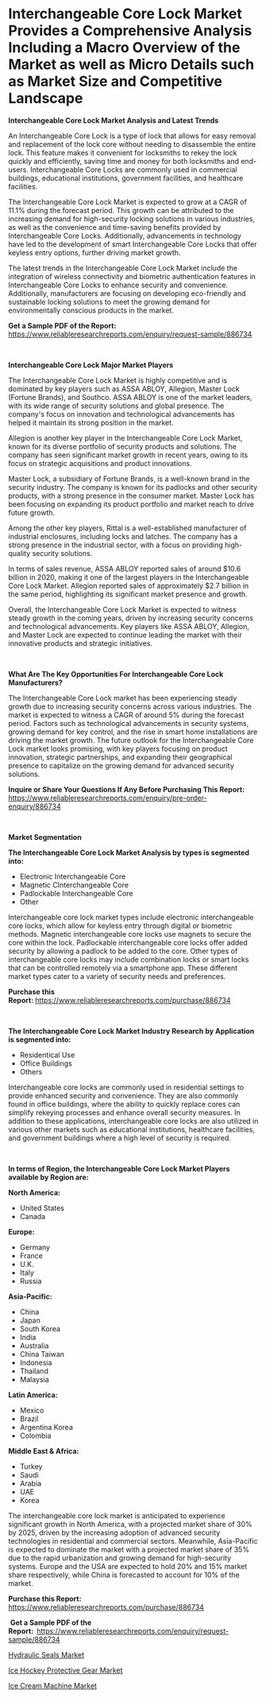 <p><h1>Interchangeable Core Lock Market Provides a Comprehensive Analysis Including a Macro Overview of the Market as well as Micro Details such as Market Size and Competitive Landscape</h1></p><p><strong>Interchangeable Core Lock Market Analysis and Latest Trends</strong></p>
<p><p>An Interchangeable Core Lock is a type of lock that allows for easy removal and replacement of the lock core without needing to disassemble the entire lock. This feature makes it convenient for locksmiths to rekey the lock quickly and efficiently, saving time and money for both locksmiths and end-users. Interchangeable Core Locks are commonly used in commercial buildings, educational institutions, government facilities, and healthcare facilities.</p><p>The Interchangeable Core Lock Market is expected to grow at a CAGR of 11.1% during the forecast period. This growth can be attributed to the increasing demand for high-security locking solutions in various industries, as well as the convenience and time-saving benefits provided by Interchangeable Core Locks. Additionally, advancements in technology have led to the development of smart Interchangeable Core Locks that offer keyless entry options, further driving market growth.</p><p>The latest trends in the Interchangeable Core Lock Market include the integration of wireless connectivity and biometric authentication features in Interchangeable Core Locks to enhance security and convenience. Additionally, manufacturers are focusing on developing eco-friendly and sustainable locking solutions to meet the growing demand for environmentally conscious products in the market.</p></p>
<p><strong>Get a Sample PDF of the Report:&nbsp;</strong> <a href="https://www.reliableresearchreports.com/enquiry/request-sample/886734">https://www.reliableresearchreports.com/enquiry/request-sample/886734</a></p>
<p>&nbsp;</p>
<p><strong>Interchangeable Core Lock Major Market Players</strong></p>
<p><p>The Interchangeable Core Lock Market is highly competitive and is dominated by key players such as ASSA ABLOY, Allegion, Master Lock (Fortune Brands), and Southco. ASSA ABLOY is one of the market leaders, with its wide range of security solutions and global presence. The company's focus on innovation and technological advancements has helped it maintain its strong position in the market.</p><p>Allegion is another key player in the Interchangeable Core Lock Market, known for its diverse portfolio of security products and solutions. The company has seen significant market growth in recent years, owing to its focus on strategic acquisitions and product innovations.</p><p>Master Lock, a subsidiary of Fortune Brands, is a well-known brand in the security industry. The company is known for its padlocks and other security products, with a strong presence in the consumer market. Master Lock has been focusing on expanding its product portfolio and market reach to drive future growth.</p><p>Among the other key players, Rittal is a well-established manufacturer of industrial enclosures, including locks and latches. The company has a strong presence in the industrial sector, with a focus on providing high-quality security solutions.</p><p>In terms of sales revenue, ASSA ABLOY reported sales of around $10.6 billion in 2020, making it one of the largest players in the Interchangeable Core Lock Market. Allegion reported sales of approximately $2.7 billion in the same period, highlighting its significant market presence and growth.</p><p>Overall, the Interchangeable Core Lock Market is expected to witness steady growth in the coming years, driven by increasing security concerns and technological advancements. Key players like ASSA ABLOY, Allegion, and Master Lock are expected to continue leading the market with their innovative products and strategic initiatives.</p></p>
<p>&nbsp;</p>
<p><strong>What Are The Key Opportunities For Interchangeable Core Lock Manufacturers?</strong></p>
<p><p>The Interchangeable Core Lock market has been experiencing steady growth due to increasing security concerns across various industries. The market is expected to witness a CAGR of around 5% during the forecast period. Factors such as technological advancements in security systems, growing demand for key control, and the rise in smart home installations are driving the market growth. The future outlook for the Interchangeable Core Lock market looks promising, with key players focusing on product innovation, strategic partnerships, and expanding their geographical presence to capitalize on the growing demand for advanced security solutions.</p></p>
<p><strong>Inquire or Share Your Questions If Any Before Purchasing This Report:</strong> <a href="https://www.reliableresearchreports.com/enquiry/pre-order-enquiry/886734">https://www.reliableresearchreports.com/enquiry/pre-order-enquiry/886734</a></p>
<p>&nbsp;</p>
<p><strong>Market Segmentation</strong></p>
<p><strong>The Interchangeable Core Lock Market Analysis by types is segmented into:</strong></p>
<p><ul><li>Electronic Interchangeable Core</li><li>Magnetic CInterchangeable Core</li><li>Padlockable Interchangeable Core</li><li>Other</li></ul></p>
<p><p>Interchangeable core lock market types include electronic interchangeable core locks, which allow for keyless entry through digital or biometric methods. Magnetic interchangeable core locks use magnets to secure the core within the lock. Padlockable interchangeable core locks offer added security by allowing a padlock to be added to the core. Other types of interchangeable core locks may include combination locks or smart locks that can be controlled remotely via a smartphone app. These different market types cater to a variety of security needs and preferences.</p></p>
<p><strong>Purchase this Report:&nbsp;</strong><a href="https://www.reliableresearchreports.com/purchase/886734">https://www.reliableresearchreports.com/purchase/886734</a></p>
<p>&nbsp;</p>
<p><strong>The Interchangeable Core Lock Market Industry Research by Application is segmented into:</strong></p>
<p><ul><li>Residentical Use</li><li>Office Buildings</li><li>Others</li></ul></p>
<p><p>Interchangeable core locks are commonly used in residential settings to provide enhanced security and convenience. They are also commonly found in office buildings, where the ability to quickly replace cores can simplify rekeying processes and enhance overall security measures. In addition to these applications, interchangeable core locks are also utilized in various other markets such as educational institutions, healthcare facilities, and government buildings where a high level of security is required.</p></p>
<p>&nbsp;</p>
<p><strong>In terms of Region, the Interchangeable Core Lock Market Players available by Region are:</strong></p>
<p>
    <p> <strong> North America: </strong>
        <ul>
            <li>United States</li>
            <li>Canada</li>
        </ul>
        </p> 
    <p> <strong> Europe: </strong>
        <ul>
            <li>Germany</li>
            <li>France</li>
            <li>U.K.</li>
            <li>Italy</li>
            <li>Russia</li>
        </ul>
        </p> 
    <p> <strong> Asia-Pacific: </strong>
        <ul>
            <li>China</li>
            <li>Japan</li>
            <li>South Korea</li>
            <li>India</li>
            <li>Australia</li>
            <li>China Taiwan</li>
            <li>Indonesia</li>
            <li>Thailand</li>
            <li>Malaysia</li>
        </ul>
        </p> 
    <p> <strong> Latin America: </strong>
        <ul>
            <li>Mexico</li>
            <li>Brazil</li>
            <li>Argentina Korea</li>
            <li>Colombia</li>
        </ul>
        </p> 
    <p> <strong> Middle East & Africa: </strong>
        <ul>
            <li>Turkey</li>
            <li>Saudi</li>
            <li>Arabia</li>
            <li>UAE</li>
            <li>Korea</li>
        </ul>
    </p>
    </p>
<p><p>The interchangeable core lock market is anticipated to experience significant growth in North America, with a projected market share of 30% by 2025, driven by the increasing adoption of advanced security technologies in residential and commercial sectors. Meanwhile, Asia-Pacific is expected to dominate the market with a projected market share of 35% due to the rapid urbanization and growing demand for high-security systems. Europe and the USA are expected to hold 20% and 15% market share respectively, while China is forecasted to account for 10% of the market.</p></p>
<p><strong>Purchase this Report: </strong><a href="https://www.reliableresearchreports.com/purchase/886734">https://www.reliableresearchreports.com/purchase/886734</a></p>
<p>&nbsp;<strong>Get a Sample PDF of the Report:&nbsp;&nbsp;</strong><a href="https://www.reliableresearchreports.com/enquiry/request-sample/886734">https://www.reliableresearchreports.com/enquiry/request-sample/886734</a></p>
<p><strong></strong></p>
<p><p><a href="https://github.com/gulaimolin/Market-Research-Report-List-3/blob/main/hydraulic-seals-market.md">Hydraulic Seals Market</a></p><p><a href="https://github.com/nicoletavirag/Market-Research-Report-List-2/blob/main/ice-hockey-protective-gear-market.md">Ice Hockey Protective Gear Market</a></p><p><a href="https://github.com/mauripalmi/Market-Research-Report-List-2/blob/main/ice-cream-machine-market.md">Ice Cream Machine Market</a></p></p>